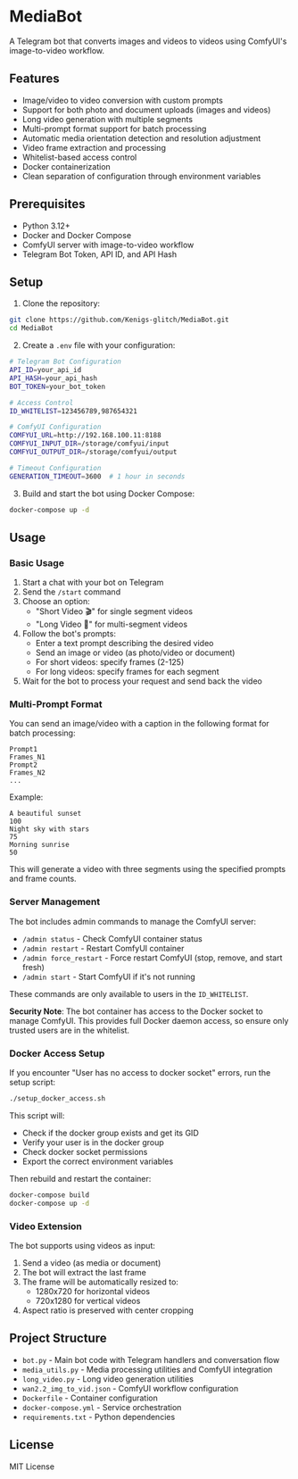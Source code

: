 # MediaBot

A Telegram bot that converts images and videos to videos using ComfyUI's image-to-video workflow.

## Features

- Image/video to video conversion with custom prompts
- Support for both photo and document uploads (images and videos)
- Long video generation with multiple segments
- Multi-prompt format support for batch processing
- Automatic media orientation detection and resolution adjustment
- Video frame extraction and processing
- Whitelist-based access control
- Docker containerization
- Clean separation of configuration through environment variables

## Prerequisites

- Python 3.12+
- Docker and Docker Compose
- ComfyUI server with image-to-video workflow
- Telegram Bot Token, API ID, and API Hash

## Setup

1. Clone the repository:
```bash
git clone https://github.com/Kenigs-glitch/MediaBot.git
cd MediaBot
```

2. Create a `.env` file with your configuration:
```bash
# Telegram Bot Configuration
API_ID=your_api_id
API_HASH=your_api_hash
BOT_TOKEN=your_bot_token

# Access Control
ID_WHITELIST=123456789,987654321

# ComfyUI Configuration
COMFYUI_URL=http://192.168.100.11:8188
COMFYUI_INPUT_DIR=/storage/comfyui/input
COMFYUI_OUTPUT_DIR=/storage/comfyui/output

# Timeout Configuration
GENERATION_TIMEOUT=3600  # 1 hour in seconds
```

3. Build and start the bot using Docker Compose:
```bash
docker-compose up -d
```

## Usage

### Basic Usage

1. Start a chat with your bot on Telegram
2. Send the `/start` command
3. Choose an option:
   - "Short Video 🎬" for single segment videos
   - "Long Video 🎥" for multi-segment videos
4. Follow the bot's prompts:
   - Enter a text prompt describing the desired video
   - Send an image or video (as photo/video or document)
   - For short videos: specify frames (2-125)
   - For long videos: specify frames for each segment
5. Wait for the bot to process your request and send back the video

### Multi-Prompt Format

You can send an image/video with a caption in the following format for batch processing:
```
Prompt1
Frames_N1
Prompt2
Frames_N2
...
```

Example:
```
A beautiful sunset
100
Night sky with stars
75
Morning sunrise
50
```

This will generate a video with three segments using the specified prompts and frame counts.

### Server Management

The bot includes admin commands to manage the ComfyUI server:

- `/admin status` - Check ComfyUI container status
- `/admin restart` - Restart ComfyUI container
- `/admin force_restart` - Force restart ComfyUI (stop, remove, and start fresh)
- `/admin start` - Start ComfyUI if it's not running

These commands are only available to users in the `ID_WHITELIST`.

**Security Note**: The bot container has access to the Docker socket to manage ComfyUI. This provides full Docker daemon access, so ensure only trusted users are in the whitelist.

### Docker Access Setup

If you encounter "User has no access to docker socket" errors, run the setup script:

```bash
./setup_docker_access.sh
```

This script will:
- Check if the docker group exists and get its GID
- Verify your user is in the docker group
- Check docker socket permissions
- Export the correct environment variables

Then rebuild and restart the container:

```bash
docker-compose build
docker-compose up -d
```

### Video Extension

The bot supports using videos as input:
1. Send a video (as media or document)
2. The bot will extract the last frame
3. The frame will be automatically resized to:
   - 1280x720 for horizontal videos
   - 720x1280 for vertical videos
4. Aspect ratio is preserved with center cropping

## Project Structure

- `bot.py` - Main bot code with Telegram handlers and conversation flow
- `media_utils.py` - Media processing utilities and ComfyUI integration
- `long_video.py` - Long video generation utilities
- `wan2.2_img_to_vid.json` - ComfyUI workflow configuration
- `Dockerfile` - Container configuration
- `docker-compose.yml` - Service orchestration
- `requirements.txt` - Python dependencies

## License

MIT License 